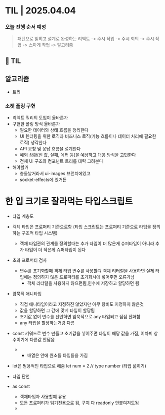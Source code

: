 # TIL | 2025.04.04

### 오늘 진행 순서 예정

> 패턴으로 읽히고 설계로 완성하는 리액트 -> 주시 작업 -> 주시 회의 -> 주시 작업 -> 스마게 작업 -> 알고리즘

## 📌 TIL

## 알고리즘

-   트리

### 소켓 폴링 구현

-   리엑트 쿼리의 도입이 올바른가
-   구현한 폴링 방식 올바른가
    -   필요한 데이터와 상태 흐름을 정리한다
    -   UI 렌더링을 위한 로직과 비즈니스 로직(기능 흐름이나 데이터 처리에 필요한 로직) 생각한다
    -   API 요청 및 응답 흐름을 설계한다
    -   예외 상황(빈 값, 실패, 에러 등)을 예상하고 대응 방식을 고민한다
    -   전체 UI 구조와 컴포넌트 트리를 대략 그려본다
-   해야할거
    -   충돌날거라서 ui-images 브랜치에있고
    -   socket-effects에 있거든

# 한 입 크기로 잘라먹는 타입스크립트

-   타입 계층도
-   객체 타입은 프로퍼티 기준으로함 (타입 스크립트는 프로퍼티 기준으로 타입을 정의하는 구조적 타입 시스템)

    -   객체 타입관의 관계를 정의할때는 추가 타입이 더 많은게 슈퍼타입이 아니라 추가 타입이 더 적은게 슈퍼타입이 된다

-   초과 프로퍼티 검사
    -   변수를 초기화할때 객체 타입 변수를 사용할떄 객체 리터럴을 사용하면 실제 타입에는 정의하지 않은 프로퍼티를 초기화시에 넣어주면 오류가남
        -   객체 리터럴을 사용하지 않으면됨,인수에 저장하고 할당하면 됨
-   암묵적 애니타입
    -   직접 애니타입이라고 지정하진 않았지만 아무 탕비도 지정하지 않은것
    -   값을 할당하면 그 값에 맞게 타입이 할당됨
    -   초기값 없이 변수를 선언하면 암묵적으로 any 타입되고 점점 진화함
    -   any 타입을 할당하는거랑 다름
-   const 키워드로 변수 만들고 초기값을 넣어주면 타입이 해당 값을 가짐, 어차피 상수이기에 다른값 안담음
    -   -   배열은 안에 원소들 타입들을 가짐
-   let은 범용적인 타입으로 해줌 let num = 2 // type number (타입 넓히기)
-   타입 단언
-   as const
    -   객체타입과 사용할떄 유용
    -   모든 프로퍼티가 읽기전용으로 됨, 구지 다 readonly 안붙여져도됨
    -
